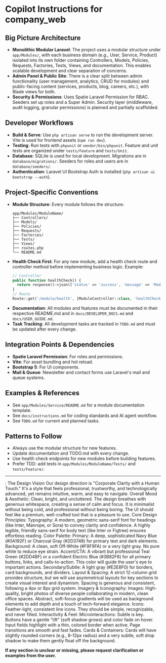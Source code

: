 # Copilot Instructions for company_web

## Big Picture Architecture
- **Monolithic Modular Laravel**: The project uses a modular structure under `app/Modules/`, with each business domain (e.g., User, Service, Product) isolated into its own folder containing Controllers, Models, Policies, Requests, Factories, Tests, Views, and documentation. This enables scalable development and clear separation of concerns.
- **Admin Panel & Public Site**: There is a clear split between admin functionality (user management, analytics, CRUD for modules) and public-facing content (services, products, blog, careers, etc.), with Blade views for both.
- **Security & Permissions**: Uses Spatie Laravel Permission for RBAC. Seeders set up roles and a Super Admin. Security layer (middleware, audit logging, granular permissions) is planned and partially scaffolded.

## Developer Workflows
- **Build & Serve**: Use `php artisan serve` to run the development server. Vite is used for frontend assets (`npm run dev`).
- **Testing**: Run tests with `phpunit` or `vendor/bin/phpunit`. Feature and unit tests are organized under `tests/Feature` and `tests/Unit`.
- **Database**: SQLite is used for local development. Migrations are in `database/migrations/`. Seeders for roles and users are in `database/seeders/`.
- **Authentication**: Laravel UI Bootstrap Auth is installed (`php artisan ui bootstrap --auth`).

## Project-Specific Conventions
- **Module Structure**: Every module follows the structure:
  ```
  app/Modules/ModuleName/
  ├── Controllers/
  ├── Models/
  ├── Policies/
  ├── Requests/
  ├── Factories/
  ├── Tests/
  ├── Views/
  ├── routes.php
  └── README.md
  ```
- **Health Check First**: For any new module, add a health check route and controller method before implementing business logic. Example:
  ```php
  // Controller
  public function healthCheck() {
    return response()->json(['status' => 'success', 'message' => 'Module is running']);
  }
  // Route
  Route::get('/module/health', [ModuleController::class, 'healthCheck']);
  ```
- **Documentation**: All modules and features must be documented in their respective README.md and in `docs/DEVELOPER_DOCS.md` and `docs/USER_GUIDE.md`.
- **Task Tracking**: All development tasks are tracked in `TODO.md` and must be updated after every change.

## Integration Points & Dependencies
- **Spatie Laravel Permission**: For roles and permissions.
- **Vite**: For asset bundling and hot reload.
- **Bootstrap 5**: For UI components.
- **Mail & Queue**: Newsletter and contact forms use Laravel's mail and queue systems.

## Examples & References
- See `app/Modules/Service/README.md` for a module documentation template.
- See `docs/instructions.md` for coding standards and AI agent workflow.
- See `TODO.md` for current and planned tasks.

## Patterns to Follow
- Always use the modular structure for new features.
- Update documentation and TODO.md with every change.
- Use health check endpoints for new modules before building features.
- Prefer TDD: add tests in `app/Modules/ModuleName/Tests/` and `tests/Feature/`.

---

: The Design Vision
Our design direction is "Corporate Clarity with a Human Touch." It's a style that feels professional, trustworthy, and technologically advanced, yet remains intuitive, warm, and easy to navigate.
Overall Mood & Aesthetic:
Clean, bright, and uncluttered. The design breathes with generous whitespace, creating a sense of calm and focus. It is minimalist without being cold, and professional without being boring. The UI should feel like a premium, well-crafted tool that is a pleasure to use.
Core Design Principles:
Typography: A modern, geometric sans-serif font for headings (like Inter, Manrope, or Sora) to convey clarity and confidence. A highly legible, friendly sans-serif for body text (like Inter or Figtree) ensures effortless reading.
Color Palette:
Primary: A deep, sophisticated Navy Blue (#0A192F) or Charcoal Gray (#2D3748) for primary text and dark elements.
Background: A clean, soft Off-White (#F8F9FA) or a very light gray. No pure white to reduce eye strain.
Accent/CTA: A vibrant but professional Teal Green (#2DD4BF) or a confident Electric Blue (#3B82F6) for all primary buttons, links, and calls-to-action. This color will guide the user's eye to important actions.
Secondary/Subtle: A light gray (#E2E8F0) for borders, card backgrounds, and dividers.
Layout & Spacing: A strict 12-column grid provides structure, but we will use asymmetrical layouts for key sections to create visual interest and dynamism. Spacing is generous and consistent, following a 4px or 8px grid system.
Imagery & Iconography:
Images: High-quality, bright photos of diverse people collaborating in modern, clean office spaces. Abstract, soft-focus gradients will be used as background elements to add depth and a touch of tech-forward elegance.
Icons: Feather-light, consistent line icons. They should be simple, recognizable, and never filled.
Interactivity & Feel:
Microinteractions: Subtle is key. Buttons have a gentle "lift" (soft shadow grows) and color fade on hover. Input fields highlight with a thin, colored border when active. Page transitions are smooth and fast fades.
Cards & Containers: Cards will have slightly rounded corners (e.g., 8-12px radius) and a very subtle, soft drop shadow to make them gently float off the background.

**If any section is unclear or missing, please request clarification or examples from the user.**
